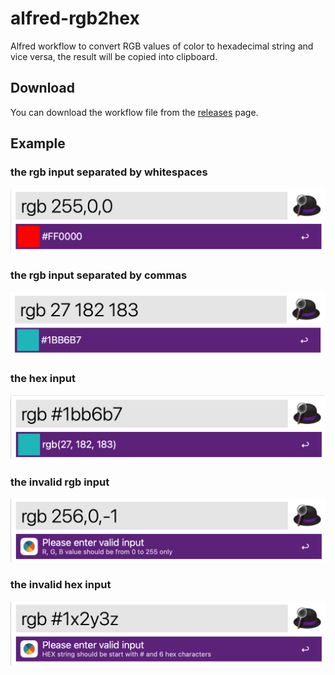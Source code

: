 # alfred-rgb2hex
Alfred workflow to convert RGB values of color to hexadecimal string and vice versa, the result will be copied into clipboard.

## Download

You can download the workflow file from the [releases](../../releases) page.

## Example

### the rgb input separated by whitespaces

![](https://raw.githubusercontent.com/sonicwu/alfred-rgb2hex/master/screenshots/rgb_input_with_comma.png)

### the rgb input separated by commas

![](https://raw.githubusercontent.com/sonicwu/alfred-rgb2hex/master/screenshots/rgb_input_with_whitespace.png)

### the hex input

![](https://raw.githubusercontent.com/sonicwu/alfred-rgb2hex/master/screenshots/hex_input.png)

### the invalid rgb input

![](https://raw.githubusercontent.com/sonicwu/alfred-rgb2hex/master/screenshots/invalid_rgb_input.png)

### the invalid hex input

![](https://raw.githubusercontent.com/sonicwu/alfred-rgb2hex/master/screenshots/invalid_hex_input.png)
